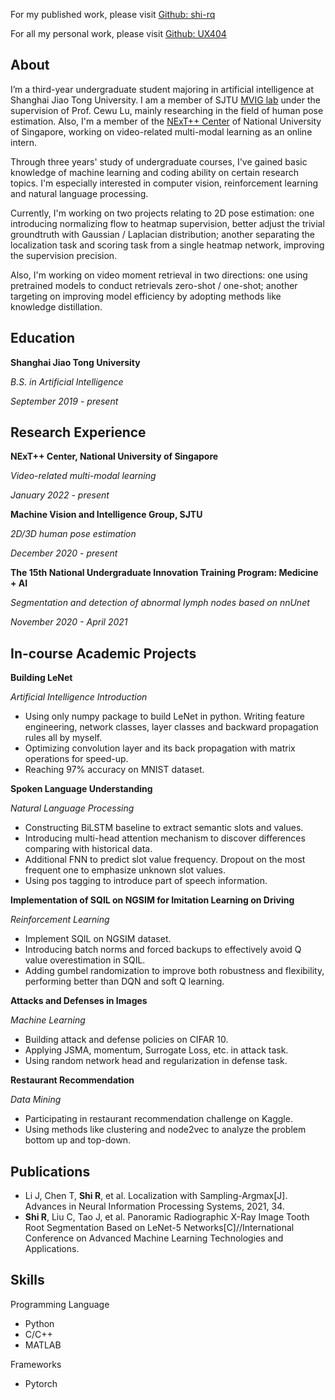 
For my published work, please visit [Github: shi-rq](https://github.com/shi-rq)

For all my personal work, please visit [Github: UX404](https://github.com/UX404)

## About

I’m a third-year undergraduate student majoring in artificial intelligence at Shanghai Jiao Tong University. I am a member of SJTU [MVIG lab](https://mvig.sjtu.edu.cn/) under the supervision of Prof. Cewu Lu, mainly researching in the field of human pose estimation. Also, I'm a member of the [NExT++ Center](https://www.nextcenter.org/) of National University of Singapore, working on video-related multi-modal learning as an online intern.

Through three years' study of undergraduate courses, I've gained basic knowledge of machine learning and coding ability on certain research topics. I'm especially interested in computer vision, reinforcement learning and natural language processing.

Currently, I'm working on two projects relating to 2D pose estimation: one introducing normalizing flow to heatmap supervision, better adjust the trivial groundtruth with Gaussian / Laplacian distribution; another separating the localization task and scoring task from a single heatmap network, improving the supervision precision.

Also, I'm working on video moment retrieval in two directions: one using pretrained models to conduct retrievals zero-shot / one-shot; another targeting on improving model efficiency by adopting methods like knowledge distillation.



## Education

**Shanghai Jiao Tong University**

_B.S. in Artificial Intelligence_

_September 2019 - present_



## Research Experience

**NExT++ Center, National University of Singapore**

_Video-related multi-modal learning_

_January 2022 - present_

**Machine Vision and Intelligence Group, SJTU**

_2D/3D human pose estimation_

_December 2020 - present_

**The 15th National Undergraduate Innovation Training Program: Medicine + AI**

_Segmentation and detection of abnormal lymph nodes based on nnUnet_

_November 2020 - April 2021_



## In-course Academic Projects

**Building LeNet**

_Artificial Intelligence Introduction_

- Using only numpy package to build LeNet in python. Writing feature engineering, network classes, layer classes and backward propagation rules all by myself.
- Optimizing convolution layer and its back propagation with matrix operations for speed-up.
- Reaching 97% accuracy on MNIST dataset.

**Spoken Language Understanding**

_Natural Language Processing_

- Constructing BiLSTM baseline to extract semantic slots and values.
- Introducing multi-head attention mechanism to discover differences comparing with historical data.
- Additional FNN to predict slot value frequency. Dropout on the most frequent one to emphasize unknown slot values.
- Using pos tagging to introduce part of speech information.

**Implementation of SQIL on NGSIM for Imitation Learning on Driving**

_Reinforcement Learning_

- Implement SQIL on NGSIM dataset.
- Introducing batch norms and forced backups to effectively avoid Q value overestimation in SQIL.
- Adding gumbel randomization to improve both robustness and flexibility, performing better than DQN and soft Q learning.

**Attacks and Defenses in Images**

_Machine Learning_

- Building attack and defense policies on CIFAR 10.
- Applying JSMA, momentum, Surrogate Loss, etc. in attack task.
- Using random network head and regularization in defense task.

**Restaurant Recommendation**

_Data Mining_

- Participating in restaurant recommendation challenge on Kaggle.
- Using methods like clustering and node2vec to analyze the problem bottom up and top-down.



## Publications

- Li J, Chen T, **Shi R**, et al. Localization with Sampling-Argmax[J]. Advances in Neural Information Processing Systems, 2021, 34.
- **Shi R**, Liu C, Tao J, et al. Panoramic Radiographic X-Ray Image Tooth Root Segmentation Based on LeNet-5 Networks[C]//International Conference on Advanced Machine Learning Technologies and Applications.



## Skills

Programming Language
- Python
- C/C++
- MATLAB

Frameworks
- Pytorch
